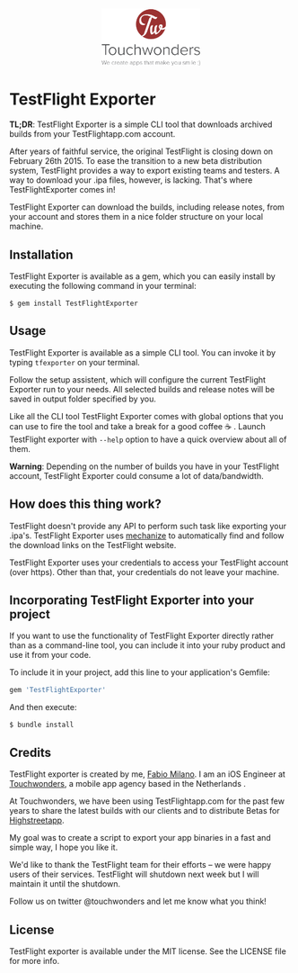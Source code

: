 <h3 align="center">
  <a href="http://www.touchwonders.com"><img src="assets/tw_logo.png" alt="Touchwonders Logo" style="width:35%;"/></a>
</h3>

# TestFlight Exporter
**TL;DR**: TestFlight Exporter is a simple CLI tool that downloads archived builds from your TestFlightapp.com account.

After years of faithful service, the original TestFlight is closing down on February 26th 2015. To ease the transition to a new beta distribution system, TestFlight provides a way to export existing teams and testers. A way to download your .ipa files, however, is lacking. That's where TestFlightExporter comes in!

TestFlight Exporter can download the builds, including release notes, from your account and stores them in a nice folder structure on your local machine.

## Installation

TestFlight Exporter is available as a gem, which you can easily install by executing the following command in your terminal:

    $ gem install TestFlightExporter

## Usage

TestFlight Exporter is available as a simple CLI tool.
You can invoke it by typing `tfexporter` on your terminal.

Follow the setup assistent, which will configure the current TestFlight Exporter run to your needs. All selected builds and release notes will be saved in output folder specified by you.

Like all the CLI tool TestFlight Exporter comes with global options that you can use to fire the tool and take a break for a good coffee :coffee: .
Launch TestFlight exporter with `--help` option to have a quick overview about all of them.

**Warning**: Depending on the number of builds you have in your TestFlight account, TestFlight Exporter could consume a lot of data/bandwidth.

## How does this thing work?

TestFlight doesn't provide any API to perform such task like exporting your .ipa's. TestFlight Exporter uses [mechanize](https://github.com/sparklemotion/mechanize) to  automatically find and follow the download links on the TestFlight website.

TestFlight Exporter uses your credentials to access your TestFlight account (over https). Other than that, your credentials do not leave your machine.

## Incorporating TestFlight Exporter into your project
If you want to use the functionality of TestFlight Exporter directly rather than as a command-line tool, you can include it into your ruby product and use it from your code.

To include it in your project, add this line to your application's Gemfile:

```ruby
gem 'TestFlightExporter'
```

And then execute:

    $ bundle install

## Credits

TestFlight exporter is created by me, [Fabio Milano](https://twitter.com/fabiom_milano). I am an iOS Engineer at [Touchwonders](http://www.touchwonders.com/),
a mobile app agency based in the Netherlands .

At Touchwonders, we have been using TestFlightapp.com for the past few years to share the latest builds with our clients and to distribute Betas for [Highstreetapp](http://www.highstreetapp.com).

My goal was to create a script to export your app binaries in a fast and simple way, I hope you like it.

We'd like to thank the TestFlight team for their efforts – we were happy users of their services.
TestFlight will shutdown next week but I will maintain it until the shutdown.

Follow us on twitter @touchwonders and let me know what you think!

## License

TestFlight exporter is available under the MIT license. See the LICENSE file for more info.